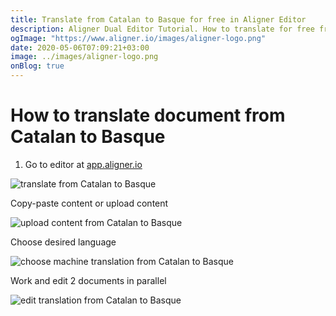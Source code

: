 ```yaml
---
title: Translate from Catalan to Basque for free in Aligner Editor
description: Aligner Dual Editor Tutorial. How to translate for free from Catalan to Basque. Aligner is multilingual document management platform. 
ogImage: "https://www.aligner.io/images/aligner-logo.png"
date: 2020-05-06T07:09:21+03:00
image: ../images/aligner-logo.png
onBlog: true
---
```


# How to translate document from Catalan to Basque

1. Go to editor at [app.aligner.io](https://app.aligner.io "Aligner App web page")

![translate from Catalan to Basque](../aligner-blank-editor.png "translate from Catalan to Basque")

Copy-paste content or upload content

![upload content from Catalan to Basque](../aligner-uploaded-document.png "upload content from Catalan to Basque")

Choose desired language

![choose machine translation from Catalan to Basque](../aligner-language-dropdown.png "choose machine translation from Catalan to Basque")

Work and edit 2 documents in parallel

![edit translation from Catalan to Basque](../aligner-double-sitded-editor.png "edit translation from Catalan to Basque")

